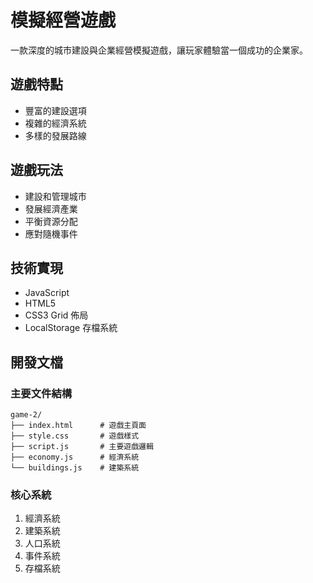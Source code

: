 # 模擬經營遊戲

一款深度的城市建設與企業經營模擬遊戲，讓玩家體驗當一個成功的企業家。

## 遊戲特點

- 豐富的建設選項
- 複雜的經濟系統
- 多樣的發展路線

## 遊戲玩法

- 建設和管理城市
- 發展經濟產業
- 平衡資源分配
- 應對隨機事件

## 技術實現

- JavaScript
- HTML5
- CSS3 Grid 佈局
- LocalStorage 存檔系統

## 開發文檔

### 主要文件結構
```
game-2/
├── index.html      # 遊戲主頁面
├── style.css       # 遊戲樣式
├── script.js       # 主要遊戲邏輯
├── economy.js      # 經濟系統
└── buildings.js    # 建築系統
```

### 核心系統
1. 經濟系統
2. 建築系統
3. 人口系統
4. 事件系統
5. 存檔系統 